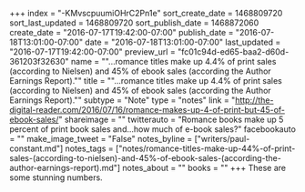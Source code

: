 +++
index = "-KMvscpuumiOHrC2Pn1e"
sort_create_date = 1468809720
sort_last_updated = 1468809720
sort_publish_date = 1468872060
create_date = "2016-07-17T19:42:00-07:00"
publish_date = "2016-07-18T13:01:00-07:00"
date = "2016-07-18T13:01:00-07:00"
last_updated = "2016-07-17T19:42:00-07:00"
preview_url = "fc01c94d-ed65-baa2-d60d-361203f32630"
name = "\"...romance titles make up 4.4% of print sales (according to Nielsen) and 45% of ebook sales (according the Author Earnings Report).\""
title = "\"...romance titles make up 4.4% of print sales (according to Nielsen) and 45% of ebook sales (according the Author Earnings Report).\""
subtype = "Note"
type = "notes"
link = "http://the-digital-reader.com/2016/07/16/romance-makes-up-4-of-print-but-45-of-ebook-sales/"
shareimage = ""
twitterauto = "Romance books make up 5 percent of print book sales and...how much of e-book sales?"
facebookauto = ""
make_image_tweet = "False"
notes_byline = ["writers/paul-constant.md"]
notes_tags = ["notes/romance-titles-make-up-44%-of-print-sales-(according-to-nielsen)-and-45%-of-ebook-sales-(according-the-author-earnings-report).md"]
notes_about = ""
books = ""
+++
These are some stunning numbers.